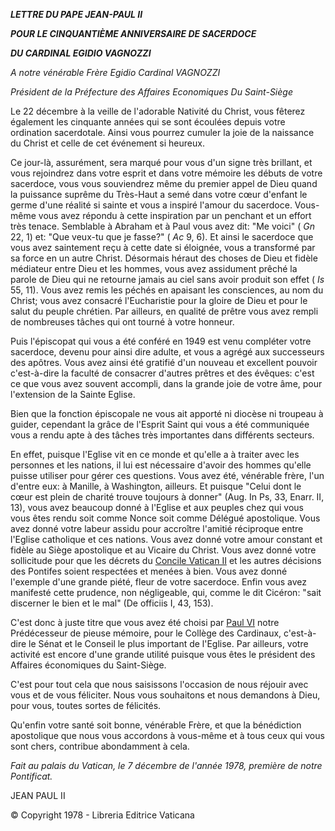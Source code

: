 ***LETTRE DU PAPE JEAN-PAUL II***

***POUR LE CINQUANTIÈME ANNIVERSAIRE DE SACERDOCE***

***DU CARDINAL EGIDIO VAGNOZZI***

*A notre vénérable Frère Egidio Cardinal VAGNOZZI*

*Président de la Préfecture des Affaires Economiques Du Saint-Siège*

Le 22 décembre à la veille de l'adorable Nativité du Christ, vous fêterez également les cinquante années qui se sont écoulées depuis votre ordination sacerdotale. Ainsi vous pourrez cumuler la joie de la naissance du Christ et celle de cet événement si heureux.

Ce jour-là, assurément, sera marqué pour vous d'un signe très brillant, et vous rejoindrez dans votre esprit et dans votre mémoire les débuts de votre sacerdoce, vous vous souviendrez même du premier appel de Dieu quand la puissance suprême du Très-Haut a semé dans votre cœur d'enfant le germe d'une réalité si sainte et vous a inspiré l'amour du sacerdoce. Vous-même vous avez répondu à cette inspiration par un penchant et un effort très tenace. Semblable à Abraham et à Paul vous avez dit: "Me voici" ( *Gn* 22, 1) et: "Que veux-tu que je fasse?" ( *Ac* 9, 6). Et ainsi le sacerdoce que vous avez saintement reçu à cette date si éloignée, vous a transformé par sa force en un autre Christ. Désormais héraut des choses de Dieu et fidèle médiateur entre Dieu et les hommes, vous avez assidument prêché la parole de Dieu qui ne retourne jamais au ciel sans avoir produit son effet ( *Is* 55, 11). Vous avez remis les péchés en apaisant les consciences, au nom du Christ; vous avez consacré l'Eucharistie pour la gloire de Dieu et pour le salut du peuple chrétien. Par ailleurs, en qualité de prêtre vous avez rempli de nombreuses tâches qui ont tourné à votre honneur.

Puis l'épiscopat qui vous a été conféré en 1949 est venu compléter votre sacerdoce, devenu pour ainsi dire adulte, et vous a agrégé aux successeurs des apôtres. Vous avez ainsi été gratifié d'un nouveau et excellent pouvoir c'est-à-dire la faculté de consacrer d'autres prêtres et des évêques: c'est ce que vous avez souvent accompli, dans la grande joie de votre âme, pour l'extension de la Sainte Eglise.

Bien que la fonction épiscopale ne vous ait apporté ni diocèse ni troupeau à guider, cependant la grâce de l'Esprit Saint qui vous a été communiquée vous a rendu apte à des tâches très importantes dans différents secteurs.

En effet, puisque l'Eglise vit en ce monde et qu'elle a à traiter avec les personnes et les nations, il lui est nécessaire d'avoir des hommes qu'elle puisse utiliser pour gérer ces questions. Vous avez été, vénérable frère, l'un d'entre eux: à Manille, à Washington, ailleurs. Et puisque "Celui dont le cœur est plein de charité trouve toujours à donner" (Aug. In Ps, 33, Enarr. II, 13), vous avez beaucoup donné à l'Eglise et aux peuples chez qui vous vous êtes rendu soit comme Nonce soit comme Délégué apostolique. Vous avez donné votre labeur assidu pour accroître l'amitié réciproque entre l'Eglise catholique et ces nations. Vous avez donné votre amour constant et fidèle au Siège apostolique et au Vicaire du Christ. Vous avez donné votre sollicitude pour que les décrets du [Concile Vatican II](http://www.vatican.va/archive/hist_councils/ii_vatican_council/index_fr.htm) et les autres décisions des Pontifes soient respectées et menées à bien. Vous avez donné l'exemple d'une grande piété, fleur de votre sacerdoce. Enfin vous avez manifesté cette prudence, non négligeable, qui, comme le dit Cicéron: "sait discerner le bien et le mal" (De officiis I, 43, 153).

C'est donc à juste titre que vous avez été choisi par [Paul VI](/content/paul-vi/fr.html) notre Prédécesseur de pieuse mémoire, pour le Collège des Cardinaux, c'est-à-dire le Sénat et le Conseil le plus important de l'Eglise. Par ailleurs, votre activité est encore d'une grande utilité puisque vous êtes le président des Affaires économiques du Saint-Siège.

C'est pour tout cela que nous saisissons l'occasion de nous réjouir avec vous et de vous féliciter. Nous vous souhaitons et nous demandons à Dieu, pour vous, toutes sortes de félicités.

Qu'enfin votre santé soit bonne, vénérable Frère, et que la bénédiction apostolique que nous vous accordons à vous-même et à tous ceux qui vous sont chers, contribue abondamment à cela.

*Fait au palais du Vatican, le 7 décembre de l'année 1978, première de notre Pontificat.*

JEAN PAUL II

© Copyright 1978 - Libreria Editrice Vaticana